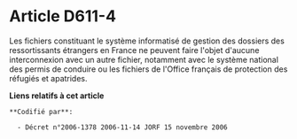 # Article D611-4

Les fichiers constituant le système informatisé de gestion des dossiers des ressortissants étrangers en France ne peuvent
faire l'objet d'aucune interconnexion avec un autre fichier, notamment avec le système national des permis de conduire ou les
fichiers de l'Office français de protection des réfugiés et apatrides.

**Liens relatifs à cet article**

	**Codifié par**:

	  - Décret n°2006-1378 2006-11-14 JORF 15 novembre 2006
